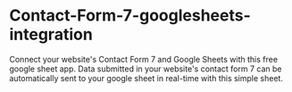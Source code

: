 # Contact-Form-7-googlesheets-integration
Connect your website's Contact Form 7 and Google Sheets with this free google sheet app. Data submitted in your website's contact form 7 can be automatically sent to your google sheet in real-time with this simple sheet.
